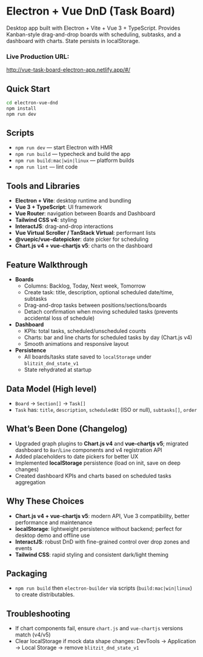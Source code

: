 # Electron + Vue DnD (Task Board)

Desktop app built with Electron + Vite + Vue 3 + TypeScript. Provides Kanban-style drag-and-drop boards with scheduling, subtasks, and a dashboard with charts. State persists in localStorage.

### Live Production URL:
  http://vue-task-board-electron-app.netlify.app/#/
  
## Quick Start

```bash
cd electron-vue-dnd
npm install
npm run dev
```

## Scripts

- `npm run dev` — start Electron with HMR
- `npm run build` — typecheck and build the app
- `npm run build:mac|win|linux` — platform builds
- `npm run lint` — lint code

## Tools and Libraries

- **Electron + Vite**: desktop runtime and bundling
- **Vue 3 + TypeScript**: UI framework
- **Vue Router**: navigation between Boards and Dashboard
- **Tailwind CSS v4**: styling
- **InteractJS**: drag-and-drop interactions
- **Vue Virtual Scroller / TanStack Virtual**: performant lists
- **@vuepic/vue-datepicker**: date picker for scheduling
- **Chart.js v4 + vue-chartjs v5**: charts on the dashboard

## Feature Walkthrough

- **Boards**
  - Columns: Backlog, Today, Next week, Tomorrow
  - Create task: title, description, optional scheduled date/time, subtasks
  - Drag-and-drop tasks between positions/sections/boards
  - Detach confirmation when moving scheduled tasks (prevents accidental loss of schedule)
- **Dashboard**
  - KPIs: total tasks, scheduled/unscheduled counts
  - Charts: bar and line charts for scheduled tasks by day (Chart.js v4)
  - Smooth animations and responsive layout
- **Persistence**
  - All boards/tasks state saved to `localStorage` under `blitzit_dnd_state_v1`
  - State rehydrated at startup

## Data Model (High level)

- `Board` → `Section[]` → `Task[]`
- `Task` has: `title`, `description`, `scheduledAt` (ISO or null), `subtasks[]`, `order`

## What’s Been Done (Changelog)

- Upgraded graph plugins to **Chart.js v4** and **vue-chartjs v5**; migrated dashboard to `Bar`/`Line` components and v4 registration API
- Added placeholders to date pickers for better UX
- Implemented **localStorage** persistence (load on init, save on deep changes)
- Created dashboard KPIs and charts based on scheduled tasks aggregation

## Why These Choices

- **Chart.js v4 + vue-chartjs v5**: modern API, Vue 3 compatibility, better performance and maintenance
- **localStorage**: lightweight persistence without backend; perfect for desktop demo and offline use
- **InteractJS**: robust DnD with fine-grained control over drop zones and events
- **Tailwind CSS**: rapid styling and consistent dark/light theming

## Packaging

- `npm run build` then `electron-builder` via scripts (`build:mac|win|linux`) to create distributables.

## Troubleshooting

- If chart components fail, ensure `chart.js` and `vue-chartjs` versions match (v4/v5)
- Clear localStorage if mock data shape changes: DevTools → Application → Local Storage → remove `blitzit_dnd_state_v1`
